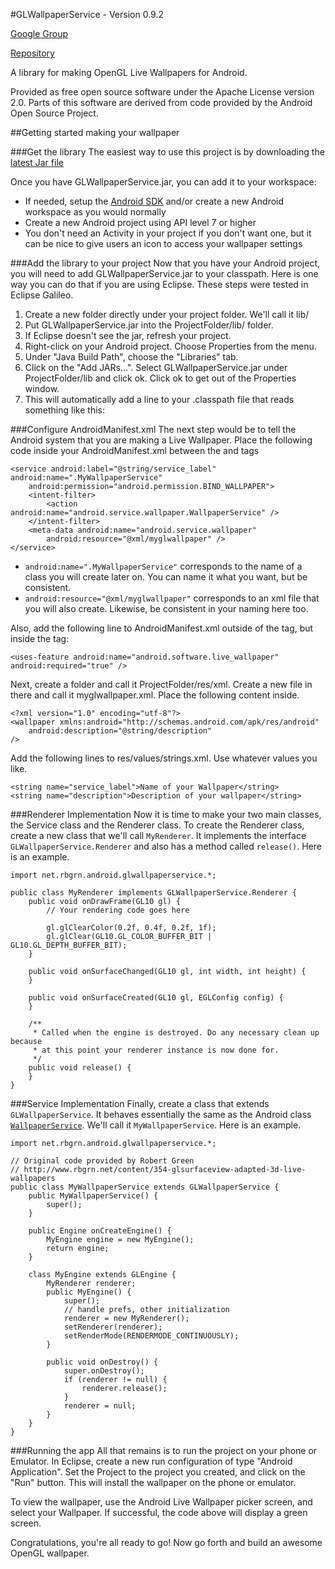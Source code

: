 #GLWallpaperService - Version 0.9.2
 
[Google Group](http://groups.google.com/group/glwallpaperservice)

[Repository](https://github.com/GLWallpaperService/GLWallpaperService)

A library for making OpenGL Live Wallpapers for Android.

Provided as free open source software under the Apache License version 2.0.
Parts of this software are derived from code provided by the Android Open Source Project.

##Getting started making your wallpaper


###Get the library
The easiest way to use this project is by downloading the [latest Jar file](http://glwallpaperservice.com/downloads/releases/current/)

Once you have GLWallpaperService.jar, you can add it to your workspace:

* If needed, setup the [Android SDK](http://developer.android.com/) and/or create a new Android workspace as you would normally 
* Create a new Android project using API level 7 or higher
* You don't need an Activity in your project if you don't want one, but it can be nice to give users an icon to access your wallpaper settings

###Add the library to your project
Now that you have your Android project, you will need to add GLWallpaperService.jar to your classpath. Here is one way you can do that if you are using Eclipse. These steps were tested in Eclipse Galileo.

1. Create a new folder directly under your project folder. We'll call it lib/
2. Put GLWallpaperService.jar into the ProjectFolder/lib/ folder.
3. If Eclipse doesn't see the jar, refresh your project.
4. Right-click on your Android project. Choose Properties from the menu.
5. Under "Java Build Path", choose the "Libraries" tab.
6. Click on the "Add JARs...". Select GLWallpaperService.jar under ProjectFolder/lib and click ok. Click ok to get out of the Properties window.
7. This will automatically add a line to your .classpath file that reads something like this: 
    <classpathentry kind="lib" path="lib/GLWallpaperService.jar"/>

###Configure AndroidManifest.xml
The next step would be to tell the Android system that you are making a Live Wallpaper. Place the following code inside your AndroidManifest.xml between the <Application> and </Application> tags

    <service android:label="@string/service_label" android:name=".MyWallpaperService"
        android:permission="android.permission.BIND_WALLPAPER">
        <intent-filter>
            <action android:name="android.service.wallpaper.WallpaperService" />
        </intent-filter>
        <meta-data android:name="android.service.wallpaper"
            android:resource="@xml/myglwallpaper" />
    </service>

* `android:name=".MyWallpaperService"` corresponds to the name of a class you will create later on. You can name it what you want, but be consistent. 
* `android:resource="@xml/myglwallpaper"` corresponds to an xml file that you will also create. Likewise, be consistent in your naming here too.

Also, add the following line to AndroidManifest.xml outside of the <Application> tag, but inside the <Manifest> tag:

    <uses-feature android:name="android.software.live_wallpaper" android:required="true" />

Next, create a folder and call it ProjectFolder/res/xml. Create a new file in there and call it myglwallpaper.xml. Place the following content inside.

    <?xml version="1.0" encoding="utf-8"?>
    <wallpaper xmlns:android="http://schemas.android.com/apk/res/android"
        android:description="@string/description"
    />

Add the following lines to res/values/strings.xml. Use whatever values you like.

    <string name="service_label">Name of your Wallpaper</string>
    <string name="description">Description of your wallpaper</string>

###Renderer Implementation
Now it is time to make your two main classes, the Service class and the Renderer class. 
To create the Renderer class, create a new class that we'll call `MyRenderer`. It implements the interface `GLWallpaperService.Renderer` and also has a method called `release()`. Here is an example.

    import net.rbgrn.android.glwallpaperservice.*;
    
    public class MyRenderer implements GLWallpaperService.Renderer {
        public void onDrawFrame(GL10 gl) {
            // Your rendering code goes here
            
            gl.glClearColor(0.2f, 0.4f, 0.2f, 1f);
            gl.glClear(GL10.GL_COLOR_BUFFER_BIT | GL10.GL_DEPTH_BUFFER_BIT);
        }
        
        public void onSurfaceChanged(GL10 gl, int width, int height) {
        }
        
        public void onSurfaceCreated(GL10 gl, EGLConfig config) {
        }
        
        /**
         * Called when the engine is destroyed. Do any necessary clean up because
         * at this point your renderer instance is now done for.
         */
        public void release() {
        }
    }

###Service Implementation
Finally, create a class that extends `GLWallpaperService`. It behaves essentially the same as the Android class [`WallpaperService`](http://developer.android.com/reference/android/service/wallpaper/WallpaperService.html). We'll call it `MyWallpaperService`. Here is an example.

    import net.rbgrn.android.glwallpaperservice.*;
    
    // Original code provided by Robert Green
    // http://www.rbgrn.net/content/354-glsurfaceview-adapted-3d-live-wallpapers
    public class MyWallpaperService extends GLWallpaperService {
        public MyWallpaperService() {
            super();
        }
        
        public Engine onCreateEngine() {
            MyEngine engine = new MyEngine();
            return engine;
        }
        
        class MyEngine extends GLEngine {
            MyRenderer renderer;
            public MyEngine() {
                super();
                // handle prefs, other initialization
                renderer = new MyRenderer();
                setRenderer(renderer);
                setRenderMode(RENDERMODE_CONTINUOUSLY);
            }
            
            public void onDestroy() {
                super.onDestroy();
                if (renderer != null) {
                    renderer.release();
                }
                renderer = null;
            }
        }
    }

###Running the app
All that remains is to run the project on your phone or Emulator. In Eclipse, create a new run configuration of type "Android Application". Set the Project to the project you created, and click on the "Run" button. This will install the wallpaper on the phone or emulator.

To view the wallpaper, use the Android Live Wallpaper picker screen, and select your Wallpaper. If successful, the code above will display a green screen.

Congratulations, you're all ready to go! Now go forth and build an awesome OpenGL wallpaper.
